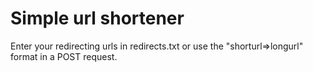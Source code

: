 
Simple url shortener
====================

Enter your redirecting urls in redirects.txt or use the "shorturl=>longurl" format in a POST request.

